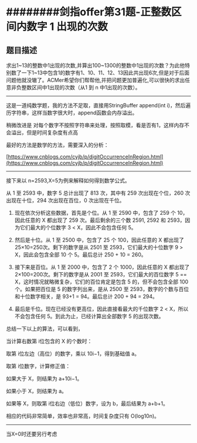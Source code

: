 # ########剑指offer第31题-正整数区间内数字 1 出现的次数

## 题目描述

求出1~13的整数中1出现的次数,并算出100~1300的整数中1出现的次数？为此他特别数了一下1~13中包含1的数字有1、10、11、12、13因此共出现6次,但是对于后面问题他就没辙了。ACMer希望你们帮帮他,并把问题更加普遍化,可以很快的求出任意非负整数区间中1出现的次数（从1 到 n 中1出现的次数）。

---

这是一道纯数学题，我的方法不足取，直接用StringBuffer append(int i)，然后遍历字符串，这样当数字很大时，append函数会内存溢出。

稍微改进是 对每个数字不按照字符串来处理，按照取模，看是否有1，这样内存不会溢出，但是时间复杂度有点高

最好的方法是数学的方法，需要深入的分析：

[https://www.cnblogs.com/cyjb/p/digitOccurrenceInRegion.html](https://www.cnblogs.com/cyjb/p/digitOccurrenceInRegion.html)

---

接下来以 n=2593,X=5为例来解释如何得到数学公式。

从 1 至 2593 中，数字 5 总计出现了 813 次，其中有 259 次出现在个位，260 次出现在十位，294 次出现在百位，0 次出现在千位。

1. 现在依次分析这些数据，首先是个位。从 1 至 2590 中，包含了 259 个 10，因此任意的 X 都出现了 259 次。最后剩余的三个数 2591, 2592 和 2593，因为它们最大的个位数字 3 < X，因此不会包含任何 5。

2. 然后是十位。从 1 至 2500 中，包含了 25 个 100，因此任意的 X 都出现了 25×10=250次。剩下的数字是从 2501 至 2593，它们最大的十位数字 9 > X，因此会包含全部 10 个 5。最后总计 250 + 10 = 260。

3. 接下来是百位。从 1 至 2000 中，包含了 2 个 1000，因此任意的 X 都出现了 2×100=200次。剩下的数字是从 2001 至 2593，它们最大的百位数字 5 == X，这时情况就略微复杂，它们的百位肯定是包含 5 的，但不会包含全部 100 个。如果把百位是 5 的数字列出来，是从 2500 至 2593，数字的个数与百位和十位数字相关，是 93+1 = 94。最后总计 200 + 94 = 294。

4. 最后是千位。现在已经没有更高位，因此直接看最大的千位数字 2 < X，所以不会包含任何 5。到此为止，已经计算出全部数字 5 的出现次数。

总结一下以上的算法，可以看到，

当计算右数第 i位包含的 X 的个数时：

取第 i位左边（高位）的数字，乘以 10i−1，得到基础值 a。

取第 i位数字，计算修正值：

如果大于 X，则结果为 a+10i−1。

如果小于 X，则结果为 a。

如果等 X，则取第 i位右边（低位）数字，设为 b，最后结果为 a+b+1。

相应的代码非常简单，效率也非常高，时间复杂度只有 O(log10n)。

---

当X=0时还要另行考虑
